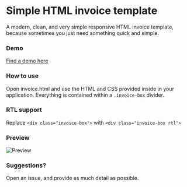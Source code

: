 # Simple HTML invoice template
A modern, clean, and very simple responsive HTML invoice template, because sometimes you just need something quick and simple.

### Demo
[Find a demo here](https://www.sparksuite.com/open-source/invoice)

### How to use
Open invoice.html and use the HTML and CSS provided inside in your application. Everything is contained within a `.invoice-box` divider.

### RTL support
Replace `<div class="invoice-box">` with `<div class="invoice-box rtl">`

### Preview
![Preview](http://i.imgur.com/C3ePdqQ.png)

### Suggestions?
Open an issue, and provide as much detail as possible.

